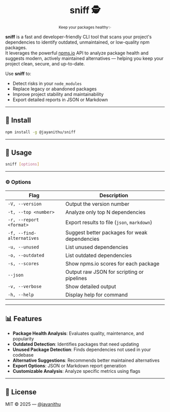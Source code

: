 <h1 align="center">sniff 🕵️</h1>
<p align="center"><sup>Keep your packages healthy✨</sup></p>

**sniff** is a fast and developer-friendly CLI tool that scans your project's dependencies to identify outdated, unmaintained, or low-quality npm packages.  
It leverages the powerful [npms.io](https://npms.io) API to analyze package health and suggests modern, actively maintained alternatives — helping you keep your project clean, secure, and up-to-date.

Use **sniff** to:

- Detect risks in your `node_modules`
- Replace legacy or abandoned packages
- Improve project stability and maintainability
- Export detailed reports in JSON or Markdown

---

## 🚀 Install

```bash
npm install -g @jayanithu/sniff
```

---

## 🔧 Usage

```bash
sniff [options]
```

---

### ⚙️ Options

| Flag                    | Description                                          |
|-------------------------|------------------------------------------------------|
| `-V, --version`         | Output the version number                            |
| `-t, --top <number>`    | Analyze only top N dependencies                      |
| `-r, --report <format>` | Export results to file (`json`, `markdown`)         |
| `-f, --find-alternatives` | Suggest better packages for weak dependencies     |
| `-u, --unused`          | List unused dependencies                             |
| `-o, --outdated`        | List outdated dependencies                           |
| `-s, --scores`          | Show npms.io scores for each package                 |
| `--json`                | Output raw JSON for scripting or pipelines           |
| `-v, --verbose`         | Show detailed output                                 |
| `-h, --help`            | Display help for command                             |

---

## 📊 Features

- **Package Health Analysis**: Evaluates quality, maintenance, and popularity
- **Outdated Detection**: Identifies packages that need updating
- **Unused Package Detection**: Finds dependencies not used in your codebase
- **Alternative Suggestions**: Recommends better maintained alternatives
- **Export Options**: JSON or Markdown report generation
- **Customizable Analysis**: Analyze specific metrics using flags

---

## 📄 License

MIT © 2025 — [@jayanithu](https://npmjs.com/~jayanithu)
